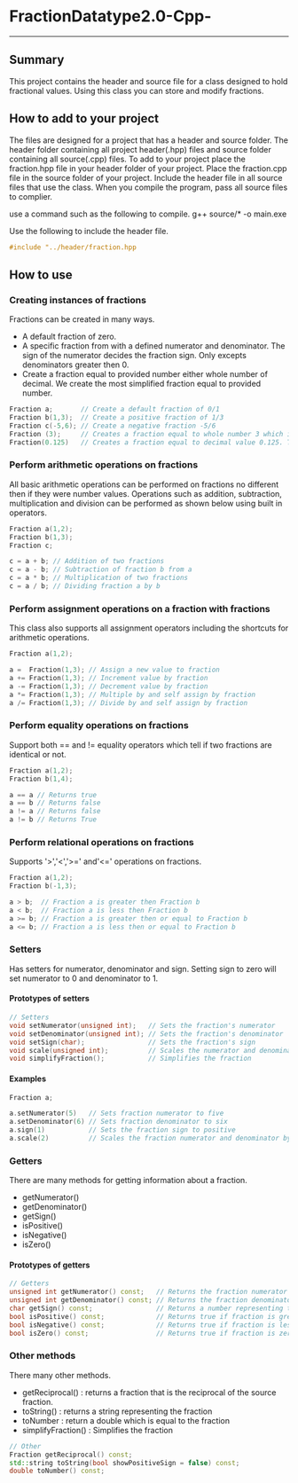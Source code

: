 # FractionDatatype2.0-Cpp-

----

## Summary

This project contains the header and source file for a class designed to hold fractional values. Using this class you can store and modify fractions.

## How to add to your project

The files are designed for a project that has a header and source folder. The header folder containing all project header(.hpp) files and source folder containing all source(.cpp) files. To add to your project place the fraction.hpp file in your header folder of your project. Place the fraction.cpp file in the source folder of your project. Include the header file in all source files that use the class. When you compile the program, pass all source files to complier.

use a command such as the following to compile.
g++ source/* -o main.exe

Use the following to include the header file.

```cpp
#include "../header/fraction.hpp
```

## How to use

### Creating instances of fractions

Fractions can be created in many ways.

- A default fraction of zero.
- A specific fraction from with a defined numerator and denominator.
The sign of the numerator decides the fraction sign. Only excepts denominators greater then 0.
- Create a fraction equal to provided number either whole number of decimal.
We create the most simplified fraction equal to provided number.

```cpp
Fraction a;       // Create a default fraction of 0/1
Fraction b(1,3);  // Create a positive fraction of 1/3
Fraction c(-5,6); // Create a negative fraction -5/6
Fraction (3);     // Creates a fraction equal to whole number 3 which is 3/1
Fraction(0.125)   // Creates a fraction equal to decimal value 0.125. The fraction is 1/8 
```

### Perform arithmetic operations on fractions

All basic arithmetic operations can be performed on fractions no different then if they were number values. Operations such as addition, subtraction, multiplication and division can be performed as shown below using built in operators.

```cpp
Fraction a(1,2);
Fraction b(1,3);
Fraction c;

c = a + b; // Addition of two fractions
c = a - b; // Subtraction of fraction b from a
c = a * b; // Multiplication of two fractions
c = a / b; // Dividing fraction a by b
```

### Perform assignment operations on a fraction with fractions

This class also supports all assignment operators including the shortcuts for arithmetic operations.

```cpp
Fraction a(1,2);

a =  Fraction(1,3); // Assign a new value to fraction
a += Fraction(1,3); // Increment value by fraction
a -= Fraction(1,3); // Decrement value by fraction
a *= Fraction(1,3); // Multiple by and self assign by fraction
a /= Fraction(1,3); // Divide by and self assign by fraction
```

### Perform equality operations on fractions

Support both == and != equality operators which tell if two fractions are identical or not.

```cpp
Fraction a(1,2);
Fraction b(1,4);

a == a // Returns true
a == b // Returns false
a != a // Returns false
a != b // Returns True
```

### Perform relational operations on fractions

Supports '>','<','>=' and'<=' operations on fractions.

```cpp
Fraction a(1,2);
Fraction b(-1,3);

a > b;  // Fraction a is greater then Fraction b
a < b;  // Fraction a is less then Fraction b
a >= b; // Fraction a is greater then or equal to Fraction b
a <= b; // Fraction a is less then or equal to Fraction b
```


### Setters

Has setters for numerator, denominator and sign.
Setting sign to zero will set numerator to 0 and denominator to 1.

#### Prototypes of setters

```cpp
// Setters
void setNumerator(unsigned int);   // Sets the fraction's numerator
void setDenominator(unsigned int); // Sets the fraction's denominator
void setSign(char);                // Sets the fraction's sign
void scale(unsigned int);          // Scales the numerator and denominator by factor
void simplifyFraction();           // Simplifies the fraction
```

#### Examples

```cpp
Fraction a;

a.setNumerator(5)   // Sets fraction numerator to five
a.setDenominator(6) // Sets fraction denominator to six
a.sign(1)           // Sets the fraction sign to positive
a.scale(2)          // Scales the fraction numerator and denominator by 2
```

### Getters

There are many methods for getting information about a fraction.

- getNumerator()
- getDenominator()
- getSign()
- isPositive()
- isNegative()
- isZero()

#### Prototypes of getters

```cpp
// Getters
unsigned int getNumerator() const;   // Returns the fraction numerator
unsigned int getDenominator() const; // Returns the fraction denominator
char getSign() const;                // Returns a number representing the sign of the fraction
bool isPositive() const;             // Returns true if fraction is greater then zero
bool isNegative() const;             // Returns true if fraction is less then zero
bool isZero() const;                 // Returns true if fraction is zero
```

### Other methods

There many other methods.

- getReciprocal() : returns a fraction that is the reciprocal of the source fraction.
- toString() : returns a string representing the fraction
- toNumber : return a double which is equal to the fraction
- simplifyFraction() : Simplifies the fraction

```cpp
// Other
Fraction getReciprocal() const;
std::string toString(bool showPositiveSign = false) const;
double toNumber() const;
```
